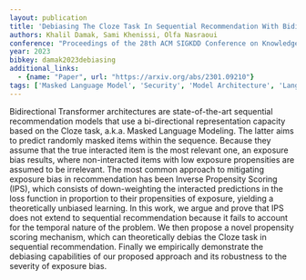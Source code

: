```yaml
---
layout: publication
title: 'Debiasing The Cloze Task In Sequential Recommendation With Bidirectional Transformers'
authors: Khalil Damak, Sami Khenissi, Olfa Nasraoui
conference: "Proceedings of the 28th ACM SIGKDD Conference on Knowledge Discovery and Data Mining (KDD 22) August 14-18 2022 Washington DC USA"
year: 2023
bibkey: damak2023debiasing
additional_links:
  - {name: "Paper", url: "https://arxiv.org/abs/2301.09210"}
tags: ['Masked Language Model', 'Security', 'Model Architecture', 'Language Modeling', 'Ethics and Bias', 'Pretraining Methods', 'BERT', 'Transformer']
---
```

Bidirectional Transformer architectures are state-of-the-art sequential
recommendation models that use a bi-directional representation capacity based
on the Cloze task, a.k.a. Masked Language Modeling. The latter aims to predict
randomly masked items within the sequence. Because they assume that the true
interacted item is the most relevant one, an exposure bias results, where
non-interacted items with low exposure propensities are assumed to be
irrelevant. The most common approach to mitigating exposure bias in
recommendation has been Inverse Propensity Scoring (IPS), which consists of
down-weighting the interacted predictions in the loss function in proportion to
their propensities of exposure, yielding a theoretically unbiased learning. In
this work, we argue and prove that IPS does not extend to sequential
recommendation because it fails to account for the temporal nature of the
problem. We then propose a novel propensity scoring mechanism, which can
theoretically debias the Cloze task in sequential recommendation. Finally we
empirically demonstrate the debiasing capabilities of our proposed approach and
its robustness to the severity of exposure bias.
